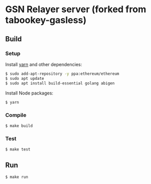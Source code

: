 # GSN Relayer server (forked from tabookey-gasless)

## Build

### Setup

Install [yarn](https://yarnpkg.com/lang/en/docs/install) and other dependencies:

```bash
$ sudo add-apt-repository -y ppa:ethereum/ethereum
$ sudo apt update
$ sudo apt install build-essential golang abigen
```

Install Node packages:
```bash
$ yarn
```

### Compile

```bash
$ make build
```

### Test

```bash
$ make test
```

## Run

```bash
$ make run
```
